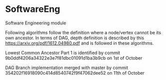 # SoftwareEng
Software Engineering module

Following algorithms follow the definition where a node/vertex cannot be its own ancestor.
In terms of DAG, depth definition is described by this https://arxiv.org/pdf/1612.04980.pdf and is followed in these algorithms.

Lowest Common Ancestor Part 1 is identified by commit 9b0ddf4206a34322e3e7f81dbc01091d1ba3b9cb on 1st of October

DAG Branch implementation merged with master by commit 354202f16918090c414d8540742f9f47062dee52 on 11th of October

